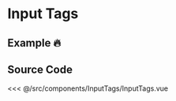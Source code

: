# Input Tags

## Example :fire:

<Demo componentName="examples-input-tags"/>

## Source Code

<SourceCode>
<<< @/src/components/InputTags/InputTags.vue
</SourceCode>
